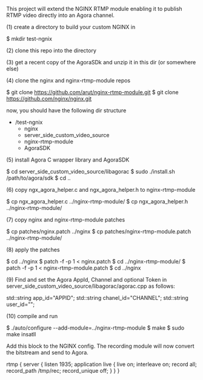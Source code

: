This project will extend the NGINX RTMP module enabling it to publish RTMP video directly into an Agora channel.


(1) create a directory to build your custom NGINX in

   $ mkdir test-ngnix

(2) clone this repo into the directory

(3) get a recent copy of the AgoraSDk and unzip it in this dir (or somewhere else)

(4) clone the nginx and nginx-rtmp-module repos

   $ git clone https://github.com/arut/nginx-rtmp-module.git
   $ git clone https://github.com/nginx/nginx.git 

   now, you should have the following dir structure
   + /test-ngnix
      + nginx
      + server_side_custom_video_source
      + nginx-rtmp-module
      + AgoraSDK

(5) install Agora C wrapper library and AgoraSDK

   $ cd server_side_custom_video_source/libagorac
   $ sudo ./install.sh /path/to/agora/sdk
   $ cd ..

(6) copy ngx_agora_helper.c and  ngx_agora_helper.h to nginx-rtmp-module

   $ cp ngx_agora_helper.c  ../nginx-rtmp-module/
   $ cp ngx_agora_helper.h  ../nginx-rtmp-module/
   
(7) copy nginx and nginx-rtmp-module patches

   $ cp patches/nginx.patch ../nginx
   $ cp patches/nginx-rtmp-module.patch ../nginx-rtmp-module/

(8) apply the patches 

   $ cd ../nginx
   $ patch -f -p 1 < nginx.patch
   $ cd ../nginx-rtmp-module/
   $ patch -f -p 1 < nginx-rtmp-module.patch
   $ cd ../nginx

(9) Find and set the Agora AppId, Channel and optional Token in server_side_custom_video_source/libagorac/agorac.cpp as follows:

  std::string app_id="APPID";
  std::string chanel_id="CHANNEL";
  std::string user_id="";

(10) compile and run

   $ ./auto/configure --add-module=../nginx-rtmp-module 
   $ make 
   $ sudo make insatll
   

Add this block to the NGINX config. The recording module will now convert the bitstream and send to Agora.

rtmp {
    server {
        listen 1935;
        application live {
                live on;
                interleave on;
                record all;
                record_path /tmp/rec;
                record_unique off;
        }
    }
}
       
